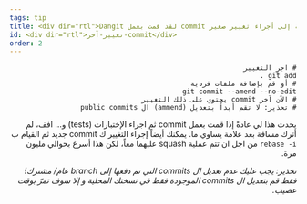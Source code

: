```yaml
---
tags: tip
title: <div dir="rtl">Dangit لقد قمت بعمل commit و أدركت على الفور إني بحاجة إلى أجراء تغيير صغير!</div>
id: <div dir="rtl">تغيير-آخر-commit</div>
order: 2
---
```


<div dir="rtl">

```git
# اجرِ التغيير
git add .
# أو قم بإضافة ملفات فردية
git commit --amend --no-edit
# الآن آخر commit يحتوي على ذلك التغيير
# تحذير: لا تقم أبداً بتعديل (ammend) ال public commits
```

يحدث هذا لي عادةً إذا قمت بعمل commit ثم اجراء الإختبارات (tests) و... افف، لم أترك مسافة بعد علامة يساوي ما. يمكنك أيضاً إجراء التغيير ك commit جديد ثم القيام ب `rebase -i` من اجل ان تتم عملية squash عليهما معاً، لكن هذا أسرع بحوالي مليون مرة.

*تحذير: يجب عليك عدم تعديل ال commits التي تم دفعها إلى branch عام/ مشترك! فقط قم بتعديل ال commits الموجودة فقط في نسختك المحلية و إلا سوف تمرّ بوقت عصيب.*
</div>